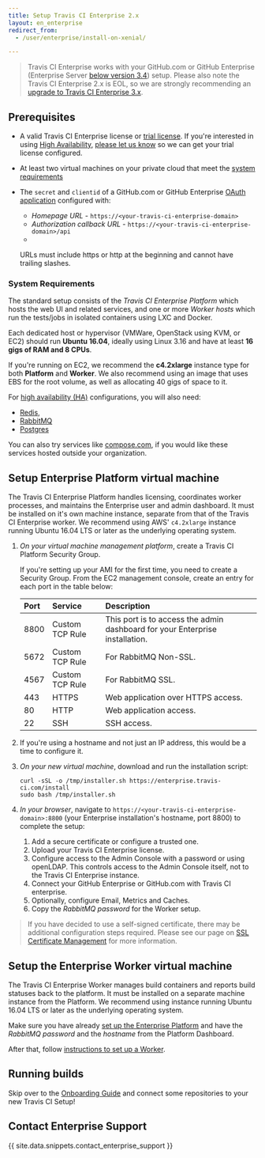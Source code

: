 ```yaml
---
title: Setup Travis CI Enterprise 2.x
layout: en_enterprise
redirect_from:
  - /user/enterprise/install-on-xenial/

---
```


> Travis CI Enterprise works with your GitHub.com or GitHub Enterprise (Enterprise Server [below version 3.4](https://docs.github.com/en/enterprise-server@3.4/admin/release-notes#deprecation-of-oauth-application-api-endpoints-and-api-authentication-using-query-parameters)) setup. Please also note the Travis CI Enterprise 2.x is EOL, so we are strongly recommending an [upgrade to Travis CI Enterprise 3.x](/user/enterprise/tcie-3.x-overview/).

## Prerequisites

  * A valid Travis CI Enterprise license or [trial license](https://enterprise.travis-ci.com/signup). If you're interested in using [High Availability](/user/enterprise/high-availability/), [please let us know](mailto:enterprise@travis-ci.com) so we can get your trial license configured.

  * At least two virtual machines on your private cloud that meet the [system requirements](#system-requirements)
  * The `secret` and `clientid` of a GitHub.com or GitHub Enterprise [OAuth application](https://developer.github.com/apps/building-integrations/setting-up-and-registering-oauth-apps/registering-oauth-apps/) configured with:

    - *Homepage URL* - `https://<your-travis-ci-enterprise-domain>`
    - *Authorization callback URL* - `https://<your-travis-ci-enterprise-domain>/api`
    +
    URLs must include https or http at the beginning and cannot have trailing slashes.

### System Requirements

The standard setup consists of the *Travis CI Enterprise
Platform* which hosts the web UI and related services, and one or more
*Worker hosts* which run the tests/jobs in isolated containers using LXC
and Docker.

Each dedicated host or hypervisor (VMWare, OpenStack using KVM, or EC2) should run **Ubuntu 16.04**, ideally using Linux 3.16 and have at least **16 gigs of RAM and 8 CPUs**.

If you're running on EC2, we recommend the **c4.2xlarge** instance type for both **Platform** and **Worker**. We also recommend using an image that uses EBS for the root volume, as well as allocating 40 gigs of space to it.

For [high availability (HA)](/user/enterprise/high-availability/) configurations, you will also need:

* [Redis](https://redis.io/),
* [RabbitMQ](https://www.rabbitmq.com/)
* [Postgres](https://www.postgresql.org/)

You can also try services like [compose.com](https://compose.com/), if you would like these services hosted outside your organization.

## Setup Enterprise Platform virtual machine

The Travis CI Enterprise Platform handles licensing, coordinates worker
processes, and maintains the Enterprise user and admin dashboard. It must be
installed on it's own machine instance, separate from that of the Travis CI
Enterprise worker. We recommend using AWS' `c4.2xlarge` instance running
Ubuntu 16.04 LTS or later as the underlying operating system.

1. *On your virtual machine management platform*, create a Travis CI Platform Security Group.

    If you're setting up your AMI for the first time, you need to create
    a Security Group. From the EC2 management console, create an entry for
    each port in the table below:

    | Port | Service         | Description                                                                  |
    |:-----|:----------------|:-----------------------------------------------------------------------------|
    | 8800 | Custom TCP Rule | This port is to access the admin dashboard for your Enterprise installation. |
    | 5672 | Custom TCP Rule | For RabbitMQ Non-SSL.                                                        |
    | 4567 | Custom TCP Rule | For RabbitMQ SSL.                                                            |
    | 443  | HTTPS           | Web application over HTTPS access.                                           |
    | 80   | HTTP            | Web application access.                                                      |
    | 22   | SSH             | SSH access.                                                                  |

1. If you're using a hostname and not just an IP address, this would be a time to configure it.

1. *On your new virtual machine*, download and run the installation script:


    ```
    curl -sSL -o /tmp/installer.sh https://enterprise.travis-ci.com/install
    sudo bash /tmp/installer.sh
    ```

3. *In your browser*, navigate to `https://<your-travis-ci-enterprise-domain>:8800` (your Enterprise
installation's hostname, port 8800) to complete the setup:

   1. Add a secure certificate or configure a trusted one.
   1. Upload your Travis CI Enterprise license.
   1. Configure access to the Admin Console with a password or using openLDAP. This controls access to the Admin Console itself, not to the Travis CI Enterprise instance.
   1. Connect your GitHub Enterprise or GitHub.com with Travis CI enterprise.
   1. Optionally, configure Email, Metrics and Caches.
   1. Copy the *RabbitMQ password* for the Worker setup.

> If you have decided to use a self-signed certificate, there may be additional configuration steps required. Please see our page on [SSL Certificate Management](/user/enterprise/ssl-certificate-management/) for more information.

## Setup the Enterprise Worker virtual machine

The Travis CI Enterprise Worker manages build containers and reports build
statuses back to the platform. It must be installed on a separate machine
instance from the Platform. We recommend using instance running Ubuntu 16.04 LTS or later as the underlying operating system.

Make sure you have already [set up the Enterprise Platform](/user/enterprise/setting-up-travis-ci-enterprise/#1-setting-up-enterprise-platform-virtual-machine) and have the *RabbitMQ password* and the *hostname* from the Platform Dashboard.

After that, follow [instructions to set up a Worker](/user/enterprise/setting-up-worker/).


## Running builds

Skip over to the [Onboarding Guide](/user/onboarding/) and connect some repositories to your new Travis CI Setup!

<!-- TODO

## 4. What next?

High Availability
Java config
Proxies

-->

## Contact Enterprise Support

{{ site.data.snippets.contact_enterprise_support }}

